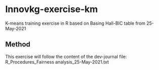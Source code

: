 # Innovkg-exercise-km
 K-means training exercise in R based on Basing Hall-BIC table from 25-May-2021

## Method
 This exercise will follow the content of the dev-journal file: R_Procedures_Fairness analysis_25-May-2021.txt
